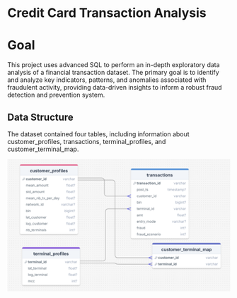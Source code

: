 # Credit Card Transaction Analysis 

# Goal 

This project uses advanced SQL to perform an in-depth exploratory data analysis of a financial transaction dataset. The primary goal is to identify and analyze key indicators, patterns, and anomalies associated with fraudulent activity, providing data-driven insights to inform a robust fraud detection and prevention system.

## Data Structure 

The dataset contained four tables, including information about customer_profiles, transactions, terminal_profiles, and customer_terminal_map.

![ER Diagram of the database](ER_diagram.png)

